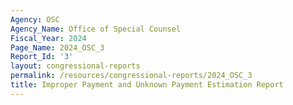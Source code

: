 ```yaml
---
Agency: OSC
Agency_Name: Office of Special Counsel
Fiscal_Year: 2024
Page_Name: 2024_OSC_3
Report_Id: '3'
layout: congressional-reports
permalink: /resources/congressional-reports/2024_OSC_3
title: Improper Payment and Unknown Payment Estimation Report
---
```

